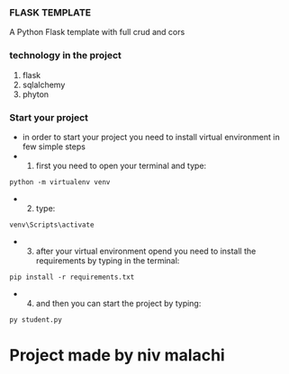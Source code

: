 ### FLASK TEMPLATE

A Python Flask template with full crud and cors

### technology  in the project
1. flask
2. sqlalchemy
3. phyton 

### Start your project

- in order to start your project you need to install virtual environment in few simple steps
- 1. first you need to open your terminal and type:
 ```
 python -m virtualenv venv
 ```
- 2. type:
 ```
 venv\Scripts\activate
 ```
- 3. after your virtual environment opend you need to install the requirements by typing in the terminal:
```
pip install -r requirements.txt
```

- 4. and then you can start the project by typing:
```
py student.py
```



# Project made by niv malachi